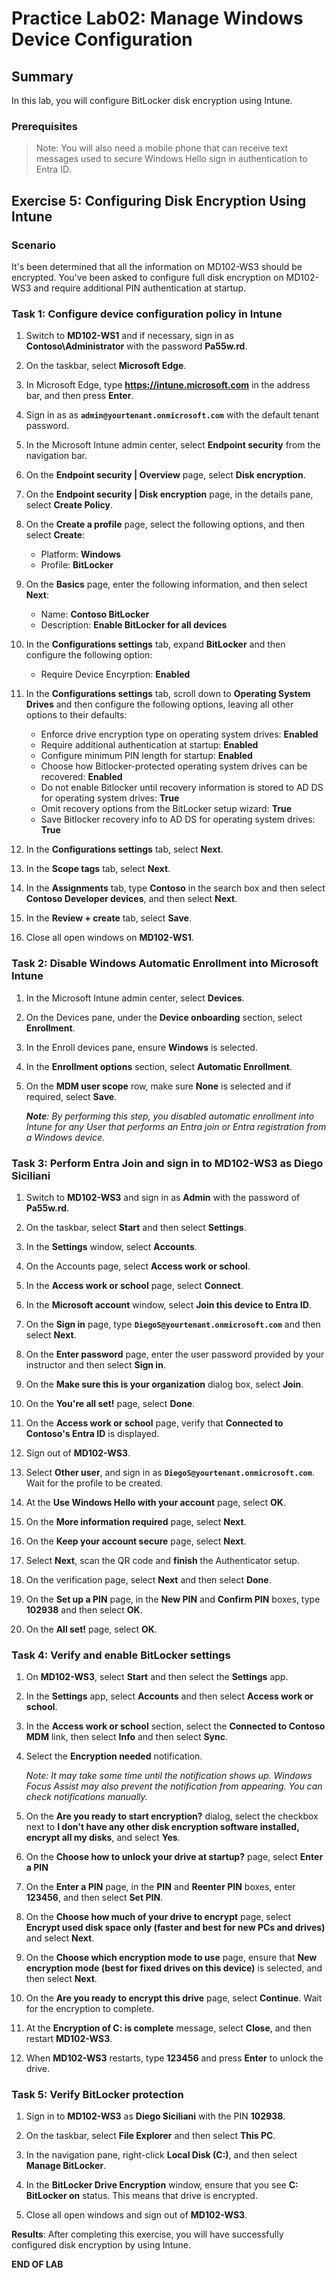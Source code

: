 # Practice Lab02: Manage Windows Device Configuration

## Summary

In this lab, you will configure BitLocker disk encryption using Intune.

### Prerequisites

  > Note: You will also need a mobile phone that can receive text messages used to secure Windows Hello sign in authentication to Entra ID.

## Exercise 5: Configuring Disk Encryption Using Intune

### Scenario

It's been determined that all the information on MD102-WS3 should be encrypted. You've been asked to configure full disk encryption on MD102-WS3 and require additional PIN authentication at startup.

### Task 1: Configure device configuration policy in Intune

1. Switch to **MD102-WS1** and if necessary, sign in as **Contoso\\Administrator** with the password **Pa55w.rd**. 

2. On the taskbar, select **Microsoft Edge**.

3. In Microsoft Edge, type **https://intune.microsoft.com** in the  address bar, and then press **Enter**. 

4. Sign in as as **`admin@yourtenant.onmicrosoft.com`** with the default tenant password.

5. In the Microsoft Intune admin center, select **Endpoint security** from the navigation bar.

6. On the **Endpoint security | Overview** page, select **Disk encryption**.

7. On the **Endpoint security | Disk encryption** page, in the details pane, select **Create Policy**.

8. On the **Create a profile** page, select the following options, and then select **Create**:

    -   Platform: **Windows**
    -   Profile: **BitLocker**

9. On the **Basics** page, enter the following information, and then select **Next**:

    -   Name: **Contoso BitLocker**
    -   Description: **Enable BitLocker for all devices**

10. In the **Configurations settings** tab, expand **BitLocker** and then configure the following option:

     - Require Device Encyrption: **Enabled**

11. In the **Configurations settings** tab, scroll down to **Operating System Drives** and then configure the following options, leaving all other options to their defaults:

     - Enforce drive encryption type on operating system drives: **Enabled**
     - Require additional authentication at startup: **Enabled**
     - Configure minimum PIN length for startup: **Enabled**
     - Choose how Bitlocker-protected operating system drives can be recovered: **Enabled**
     - Do not enable Bitlocker until recovery information is stored to AD DS for operating system drives: **True**
     - Omit recovery options from the BitLocker setup wizard: **True**
     - Save Bitlocker recovery info to AD DS for operating system drives: **True**

12. In the **Configurations settings** tab, select **Next**.

13. In the **Scope tags** tab, select **Next**.

14. In the **Assignments** tab, type **Contoso** in the search box and then select **Contoso Developer devices**, and then select **Next**.

16. In the **Review + create** tab, select **Save**.

17. Close all open windows on **MD102-WS1**.

### Task 2: Disable Windows Automatic Enrollment into Microsoft Intune

1. In the Microsoft Intune admin center, select **Devices**.

2. On the Devices pane, under the **Device onboarding** section, select **Enrollment**.

3. In the Enroll devices pane, ensure **Windows** is selected.

4. In the **Enrollment options** section, select **Automatic Enrollment**.

5. On the **MDM user scope** row, make sure **None** is selected and if required, select **Save**.

   _**Note**: By performing this step, you disabled automatic enrollment into Intune for any User that performs an Entra join or Entra registration from a Windows device._

### Task 3: Perform Entra Join and sign in to MD102-WS3 as Diego Siciliani

1. Switch to **MD102-WS3** and sign in as **Admin** with the password of **Pa55w.rd**.

2. On the taskbar, select **Start** and then select **Settings**.

3. In the **Settings** window, select **Accounts**.

4. On the Accounts page, select **Access work or school**.

5. In the **Access work or school** page, select **Connect**.

6. In the **Microsoft account** window, select **Join this device to Entra ID**.

7. On the **Sign in** page, type **`DiegoS@yourtenant.onmicrosoft.com`** and then select **Next**.

8. On the **Enter password** page, enter the user password provided by your instructor and then select **Sign in**.

9. On the **Make sure this is your organization** dialog box, select **Join**.

10. On the **You're all set!** page, select **Done**.

11. On the **Access work or school** page, verify that **Connected to Contoso's Entra ID** is displayed.

11. Sign out of **MD102-WS3**.

12. Select **Other user**, and sign in as **`DiegoS@yourtenant.onmicrosoft.com`**. Wait for the profile to be created.

13. At the **Use Windows Hello with your account** page, select **OK**.

14. On the **More information required** page, select **Next**.

15. On the **Keep your account secure** page, select **Next**.

16. Select **Next**, scan the QR code and **finish** the Authenticator setup.

17. On the verification page, select **Next** and then select **Done**.

18.  On the **Set up a PIN** page, in the **New PIN** and **Confirm PIN** boxes, type **102938** and then select **OK**.

9.  On the **All set!** page, select **OK**.

### Task 4: Verify and enable BitLocker settings

1. On **MD102-WS3**, select **Start** and then select the **Settings** app.

2. In the **Settings** app, select **Accounts** and then select **Access work or school**.

3. In the **Access work or school** section, select the **Connected to Contoso MDM** link, then select **Info** and then select **Sync**.

4. Select the **Encryption needed** notification.

   _Note: It may take some time until the notification shows up. Windows Focus Assist may also prevent the notification from appearing. You can check notifications manually._

5. On the **Are you ready to start encryption?** dialog, select the checkbox next to **I don't have any other disk encryption software installed, encrypt all my disks**, and select **Yes**.

6. On the **Choose how to unlock your drive at startup?** page, select **Enter a PIN**

7. On the **Enter a PIN** page, in the **PIN** and **Reenter PIN** boxes, enter **123456**, and then select **Set PIN**.

8. On the **Choose how much of your drive to encrypt** page, select **Encrypt used disk space only (faster and best for new PCs and drives)** and select **Next**.
   
9. On the **Choose which encryption mode to use** page, ensure that **New encryption mode (best for fixed drives on this device)** is selected, and then select **Next**.
    
10. On the **Are you ready to encrypt this drive** page, select **Continue**. Wait for the encryption to complete.

11. At the **Encryption of C: is complete** message, select **Close**, and then restart **MD102-WS3**.

12. When **MD102-WS3** restarts, type **123456** and press **Enter** to unlock the drive.

### Task 5: Verify BitLocker protection

1. Sign in to **MD102-WS3** as **Diego Siciliani** with the PIN **102938**.

2. On the taskbar, select **File Explorer** and then select **This PC**.

3. In the navigation pane, right-click **Local Disk (C:)**, and then select **Manage BitLocker**.

4. In the **BitLocker Drive Encryption** window, ensure that you see **C: BitLocker on** status. This means that drive is encrypted. 

5. Close all open windows and sign out of **MD102-WS3**.

**Results**: After completing this exercise, you will have successfully configured disk encryption by using Intune.

**END OF LAB**